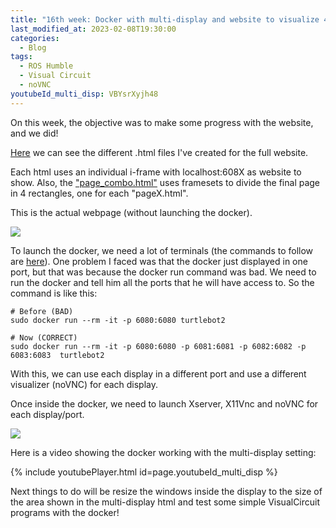 ```yaml
---
title: "16th week: Docker with multi-display and website to visualize 4 displays."
last_modified_at: 2023-02-08T19:30:00
categories:
  - Blog
tags:
  - ROS Humble
  - Visual Circuit
  - noVNC
youtubeId_multi_disp: VBYsrXyjh48
---
```


On this week, the objective was to make some progress with the website, and we did!

[Here](https://github.com/RoboticsLabURJC/2022-tfg-david-tapiador/tree/main/webpage) we can see the different .html files I've created for the full website.

Each html uses an individual i-frame with localhost:608X as website to show. Also, the ["page_combo.html"](https://github.com/RoboticsLabURJC/2022-tfg-david-tapiador/blob/main/webpage/page_combo.html) uses framesets to divide the final page in 4 rectangles, one for each "pageX.html".

This is the actual webpage (without launching the docker).

![](/2022-tfg-david-tapiador/images/Webpage.png)


To launch the docker, we need a lot of terminals (the commands to follow are [here](https://github.com/RoboticsLabURJC/2022-tfg-david-tapiador/blob/main/webpage/commands.txt)).
One problem I faced was that the docker just displayed in one port, but that was because the docker run command was bad. We need to run the docker and tell him all the ports that he will have access to. So the command is like this:

~~~
# Before (BAD)
sudo docker run --rm -it -p 6080:6080 turtlebot2

# Now (CORRECT)
sudo docker run --rm -it -p 6080:6080 -p 6081:6081 -p 6082:6082 -p 6083:6083  turtlebot2
~~~

With this, we can use each display in a different port and use a different visualizer (noVNC) for each display.

Once inside the docker, we need to launch Xserver, X11Vnc and noVNC for each display/port.

![](/2022-tfg-david-tapiador/images/terms.png)


Here is a video showing the docker working with the multi-display setting:

{% include youtubePlayer.html id=page.youtubeId_multi_disp %}


Next things to do will be resize the windows inside the display to the size of the area shown in the multi-display html and test some simple VisualCircuit programs with the docker!





